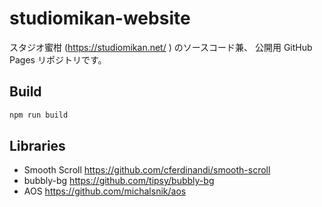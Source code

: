# studiomikan-website

スタジオ蜜柑 (https://studiomikan.net/ ) のソースコード兼、
公開用 GitHub Pages リポジトリです。

## Build

```bash
npm run build
```

## Libraries

- Smooth Scroll https://github.com/cferdinandi/smooth-scroll
- bubbly-bg https://github.com/tipsy/bubbly-bg
- AOS https://github.com/michalsnik/aos
